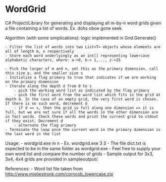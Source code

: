 WordGrid
========

C# Project/Library for generating and displaying all m-by-n word grids given a file containing a list of words.
Ex. dohs
    oboe
    gone
    seek

Algorithm (with some simplications): logic implemented in Grid.Generate()

	- Filter the list of words into two List<T> objects whose elements are all of length m, n respectively
	- Store each word underlyingly as an int[] representing lowercase alphabetic characters, where: a->0, b-> 1,..., z->25
	
	- Pick the larger of m and n, set this as the primary dimension, call this size p, and the smaller size s
	- Initialize a flag primary to true that indicates if we are working on the primary dimension
	- Iterate along the depth d from 0 to s
		- pick the working word list as indicated by the flag primary
		- pick the first word from the word list which fits in the grid at depth d. In the case of an empty grid, the very first word is chosen. If there is no such word, decrement d
		- if d == s, then the grid is full along one dimension => it is full, but we are not sure if all the words in the other dimension are in fact words. Check these words and print the current grid to stdout if they exist. Decrement d
		- alternate the flag primary
	- Terminate the loop once the current word in the primary dimension is the last word in the list
	
Usage:
	- wordgrid.exe m n
	- Ex. wordgrid.exe 3 3
	- The file dict.txt is expected to be in the same folder as wordgrid.exe
		- Feel free to supply your own word list and compare the number of grids
	- Sample output for 3x3, 3x4, 4x4 grids are provided in sampleoutput/.
		
References:
	- Word list file taken from http://www.mieliestronk.com/corncob_lowercase.zip
		
		